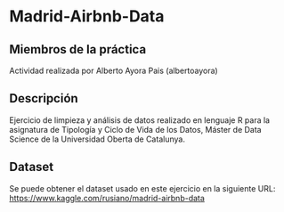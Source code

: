 # Madrid-Airbnb-Data

## Miembros de la práctica

Actividad realizada por Alberto Ayora Pais (albertoayora)

## Descripción

Ejercicio de limpieza y análisis de datos realizado en lenguaje R para la asignatura de Tipología y Ciclo de Vida de los Datos, Máster de Data Science de la Universidad Oberta de Catalunya.

## Dataset

Se puede obtener el dataset usado en este ejercicio en la siguiente URL: https://www.kaggle.com/rusiano/madrid-airbnb-data
